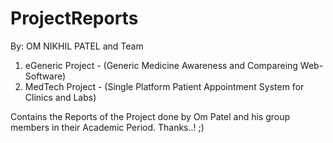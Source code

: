 # ProjectReports
By: OM NIKHIL PATEL and Team
1. eGeneric Project - (Generic Medicine Awareness and Compareing Web-Software)
2. MedTech Project - (Single Platform Patient Appointment System for Clinics and Labs) 


Contains the Reports of the Project done by Om Patel and his group members in their Academic Period.
Thanks..! ;) 
